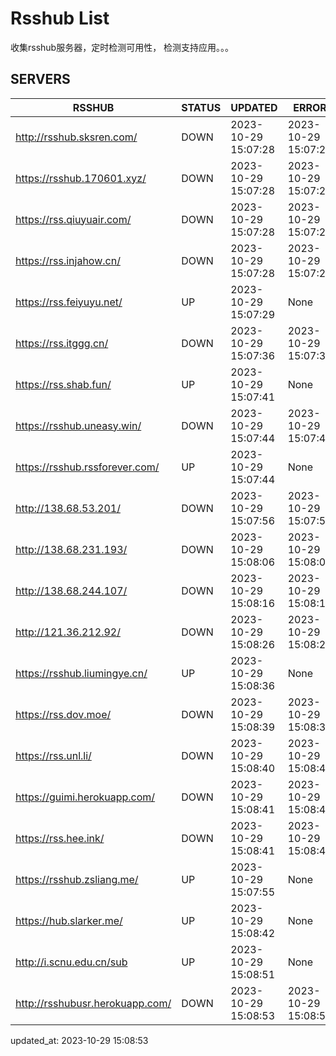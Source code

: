 # Rsshub List

收集rsshub服务器，定时检测可用性， 检测支持应用。。。


## SERVERS

|  RSSHUB   | STATUS  | UPDATED  | ERROR  | TWITTER |  
|  ----  | ----  | ----  | ----  | ---- |  
| http://rsshub.sksren.com/ | DOWN | 2023-10-29 15:07:28 | 2023-10-29 15:07:28 |  
| https://rsshub.170601.xyz/ | DOWN | 2023-10-29 15:07:28 | 2023-10-29 15:07:28 |  
| https://rss.qiuyuair.com/ | DOWN | 2023-10-29 15:07:28 | 2023-10-29 15:07:28 |  
| https://rss.injahow.cn/ | DOWN | 2023-10-29 15:07:28 | 2023-10-29 15:07:28 |  
| https://rss.feiyuyu.net/ | UP | 2023-10-29 15:07:29 | None ||  
| https://rss.itggg.cn/ | DOWN | 2023-10-29 15:07:36 | 2023-10-29 15:07:36 |  
| https://rss.shab.fun/ | UP | 2023-10-29 15:07:41 | None ||  
| https://rsshub.uneasy.win/ | DOWN | 2023-10-29 15:07:44 | 2023-10-29 15:07:44 |  
| https://rsshub.rssforever.com/ | UP | 2023-10-29 15:07:44 | None ||  
| http://138.68.53.201/ | DOWN | 2023-10-29 15:07:56 | 2023-10-29 15:07:56 |  
| http://138.68.231.193/ | DOWN | 2023-10-29 15:08:06 | 2023-10-29 15:08:06 |  
| http://138.68.244.107/ | DOWN | 2023-10-29 15:08:16 | 2023-10-29 15:08:16 |  
| http://121.36.212.92/ | DOWN | 2023-10-29 15:08:26 | 2023-10-29 15:08:26 |  
| https://rsshub.liumingye.cn/ | UP | 2023-10-29 15:08:36 | None ||  
| https://rss.dov.moe/ | DOWN | 2023-10-29 15:08:39 | 2023-10-29 15:08:39 |  
| https://rss.unl.li/ | DOWN | 2023-10-29 15:08:40 | 2023-10-29 15:08:40 |  
| https://guimi.herokuapp.com/ | DOWN | 2023-10-29 15:08:41 | 2023-10-29 15:08:41 |  
| https://rss.hee.ink/ | DOWN | 2023-10-29 15:08:41 | 2023-10-29 15:08:41 |  
| https://rsshub.zsliang.me/ | UP | 2023-10-29 15:07:55 | None |OK|  
| https://hub.slarker.me/ | UP | 2023-10-29 15:08:42 | None ||  
| http://i.scnu.edu.cn/sub | UP | 2023-10-29 15:08:51 | None ||  
| http://rsshubusr.herokuapp.com/ | DOWN | 2023-10-29 15:08:53 | 2023-10-29 15:08:53 |  
  

updated_at: 2023-10-29 15:08:53  
